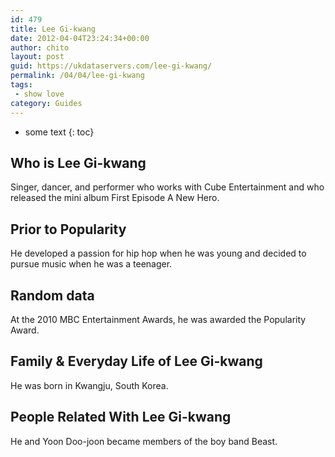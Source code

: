 ```yaml
---
id: 479
title: Lee Gi-kwang
date: 2012-04-04T23:24:34+00:00
author: chito
layout: post
guid: https://ukdataservers.com/lee-gi-kwang/
permalink: /04/04/lee-gi-kwang
tags:
 - show love
category: Guides
---
```


* some text
{: toc}


## Who is  Lee Gi-kwang
                  
                  
                  
Singer, dancer, and performer who works with Cube Entertainment and who released the mini album First Episode A New Hero.
                  
                
                
                
## Prior to Popularity 
                  
                  
                  
He developed a passion for hip hop when he was young and decided to pursue music when he was a teenager.
                  
                
                
                
## Random data 
                  
                  
                  
At the 2010 MBC Entertainment Awards, he was awarded the Popularity Award.
                  
                
                
                
## Family & Everyday Life of Lee Gi-kwang
                  
                  
                  
He was born in Kwangju, South Korea.
                  
                
                
                
## People Related With  Lee Gi-kwang
                  
                  
                  
He and Yoon Doo-joon became members of the boy band Beast.
                  
                
              
            
          
          
          
    
    
  
